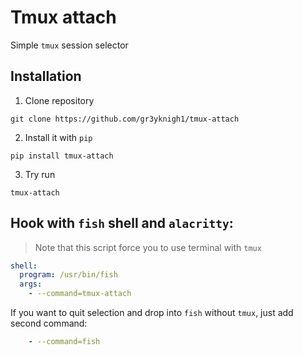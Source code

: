 # Tmux attach

Simple `tmux` session selector

## Installation

1. Clone repository

```shell
git clone https://github.com/gr3yknigh1/tmux-attach
```

2. Install it with `pip`

```shell
pip install tmux-attach
```

3. Try run

```shell
tmux-attach
```

## Hook with `fish` shell and `alacritty`:

> Note that this script force you to use terminal with `tmux`

```yaml
shell:
  program: /usr/bin/fish
  args:
    - --command=tmux-attach
```

If you want to quit selection and drop into `fish` without `tmux`, just add second command:

```yaml
    - --command=fish
```
